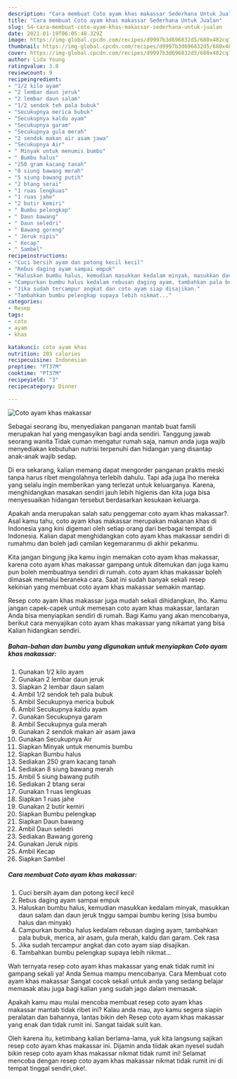 ```yaml
---
description: "Cara membuat Coto ayam khas makassar Sederhana Untuk Jualan"
title: "Cara membuat Coto ayam khas makassar Sederhana Untuk Jualan"
slug: 54-cara-membuat-coto-ayam-khas-makassar-sederhana-untuk-jualan
date: 2021-01-19T06:05:48.329Z
image: https://img-global.cpcdn.com/recipes/d9997b3d696832d5/680x482cq70/coto-ayam-khas-makassar-foto-resep-utama.jpg
thumbnail: https://img-global.cpcdn.com/recipes/d9997b3d696832d5/680x482cq70/coto-ayam-khas-makassar-foto-resep-utama.jpg
cover: https://img-global.cpcdn.com/recipes/d9997b3d696832d5/680x482cq70/coto-ayam-khas-makassar-foto-resep-utama.jpg
author: Lida Young
ratingvalue: 3.8
reviewcount: 9
recipeingredient:
- "1/2 kilo ayam"
- "2 lembar daun jeruk"
- "2 lembar daun salam"
- "1/2 sendok teh pala bubuk"
- "Secukupnya merica bubuk"
- "Secukupnya kaldu ayam"
- "Secukupnya garam"
- "Secukupnya gula merah"
- "2 sendok makan air asam jawa"
- "Secukupnya Air"
- " Minyak untuk menumis bumbu"
- " Bumbu halus"
- "250 gram kacang tanah"
- "8 siung bawang merah"
- "5 siung bawang putih"
- "2 btang serai"
- "1 ruas lengkuas"
- "1 ruas jahe"
- "2 butir kemiri"
- " Bumbu pelengkap"
- " Daun bawang"
- " Daun seledri"
- " Bawang goreng"
- " Jeruk nipis"
- " Kecap"
- " Sambel"
recipeinstructions:
- "Cuci bersih ayam dan potong kecil kecil"
- "Rebus daging ayam sampai empuk"
- "Haluskan bumbu halus, kemudian masukkan kedalam minyak, masukkan daun salam dan daun jeruk tnggu sampai bumbu kering (sisa bumbu halus dan minyak)"
- "Campurkan bumbu halus kedalam rebusan daging ayam, tambahkan pala bubuk, merica, air asam, gula merah, kaldu dan garam. Cek rasa"
- "Jika sudah tercampur angkat dan coto ayam siap disajikan."
- "Tambahkan bumbu pelengkap supaya lebih nikmat..."
categories:
- Resep
tags:
- coto
- ayam
- khas

katakunci: coto ayam khas 
nutrition: 203 calories
recipecuisine: Indonesian
preptime: "PT37M"
cooktime: "PT37M"
recipeyield: "3"
recipecategory: Dinner

---
```



![Coto ayam khas makassar](https://img-global.cpcdn.com/recipes/d9997b3d696832d5/680x482cq70/coto-ayam-khas-makassar-foto-resep-utama.jpg)

Sebagai seorang ibu, menyediakan panganan mantab buat famili merupakan hal yang mengasyikan bagi anda sendiri. Tanggung jawab seorang  wanita Tidak cuman mengatur rumah saja, namun anda juga wajib menyediakan kebutuhan nutrisi terpenuhi dan hidangan yang disantap anak-anak wajib sedap.

Di era  sekarang, kalian memang dapat mengorder panganan praktis meski tanpa harus ribet mengolahnya terlebih dahulu. Tapi ada juga lho mereka yang selalu ingin memberikan yang terlezat untuk keluarganya. Karena, menghidangkan masakan sendiri jauh lebih higienis dan kita juga bisa menyesuaikan hidangan tersebut berdasarkan kesukaan keluarga. 



Apakah anda merupakan salah satu penggemar coto ayam khas makassar?. Asal kamu tahu, coto ayam khas makassar merupakan makanan khas di Indonesia yang kini digemari oleh setiap orang dari berbagai tempat di Indonesia. Kalian dapat menghidangkan coto ayam khas makassar sendiri di rumahmu dan boleh jadi camilan kegemaranmu di akhir pekanmu.

Kita jangan bingung jika kamu ingin memakan coto ayam khas makassar, karena coto ayam khas makassar gampang untuk ditemukan dan juga kamu pun boleh membuatnya sendiri di rumah. coto ayam khas makassar boleh dimasak memalui beraneka cara. Saat ini sudah banyak sekali resep kekinian yang membuat coto ayam khas makassar semakin mantap.

Resep coto ayam khas makassar juga mudah sekali dihidangkan, lho. Kamu jangan capek-capek untuk memesan coto ayam khas makassar, lantaran Anda bisa menyiapkan sendiri di rumah. Bagi Kamu yang akan mencobanya, berikut cara menyajikan coto ayam khas makassar yang nikamat yang bisa Kalian hidangkan sendiri.

<!--inarticleads1-->

##### Bahan-bahan dan bumbu yang digunakan untuk menyiapkan Coto ayam khas makassar:

1. Gunakan 1/2 kilo ayam
1. Gunakan 2 lembar daun jeruk
1. Siapkan 2 lembar daun salam
1. Ambil 1/2 sendok teh pala bubuk
1. Ambil Secukupnya merica bubuk
1. Ambil Secukupnya kaldu ayam
1. Gunakan Secukupnya garam
1. Ambil Secukupnya gula merah
1. Gunakan 2 sendok makan air asam jawa
1. Gunakan Secukupnya Air
1. Siapkan  Minyak untuk menumis bumbu
1. Siapkan  Bumbu halus
1. Sediakan 250 gram kacang tanah
1. Sediakan 8 siung bawang merah
1. Ambil 5 siung bawang putih
1. Sediakan 2 btang serai
1. Gunakan 1 ruas lengkuas
1. Siapkan 1 ruas jahe
1. Gunakan 2 butir kemiri
1. Siapkan  Bumbu pelengkap
1. Siapkan  Daun bawang
1. Ambil  Daun seledri
1. Sediakan  Bawang goreng
1. Gunakan  Jeruk nipis
1. Ambil  Kecap
1. Siapkan  Sambel




<!--inarticleads2-->

##### Cara membuat Coto ayam khas makassar:

1. Cuci bersih ayam dan potong kecil kecil
1. Rebus daging ayam sampai empuk
1. Haluskan bumbu halus, kemudian masukkan kedalam minyak, masukkan daun salam dan daun jeruk tnggu sampai bumbu kering (sisa bumbu halus dan minyak)
1. Campurkan bumbu halus kedalam rebusan daging ayam, tambahkan pala bubuk, merica, air asam, gula merah, kaldu dan garam. Cek rasa
1. Jika sudah tercampur angkat dan coto ayam siap disajikan.
1. Tambahkan bumbu pelengkap supaya lebih nikmat...




Wah ternyata resep coto ayam khas makassar yang enak tidak rumit ini gampang sekali ya! Anda Semua mampu mencobanya. Cara Membuat coto ayam khas makassar Sangat cocok sekali untuk anda yang sedang belajar memasak atau juga bagi kalian yang sudah jago dalam memasak.

Apakah kamu mau mulai mencoba membuat resep coto ayam khas makassar mantab tidak ribet ini? Kalau anda mau, ayo kamu segera siapin peralatan dan bahannya, lantas bikin deh Resep coto ayam khas makassar yang enak dan tidak rumit ini. Sangat taidak sulit kan. 

Oleh karena itu, ketimbang kalian berlama-lama, yuk kita langsung sajikan resep coto ayam khas makassar ini. Dijamin anda tiidak akan nyesel sudah bikin resep coto ayam khas makassar nikmat tidak rumit ini! Selamat mencoba dengan resep coto ayam khas makassar nikmat tidak rumit ini di tempat tinggal sendiri,oke!.

